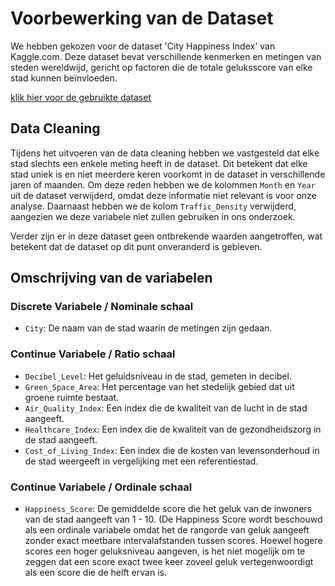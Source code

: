 # Voorbewerking van de Dataset

We hebben gekozen voor de dataset 'City Happiness Index' van Kaggle.com. Deze dataset bevat verschillende kenmerken en metingen van steden wereldwijd, gericht op factoren die de totale geluksscore van elke stad kunnen beïnvloeden. 

[klik hier voor de gebruikte dataset](https://www.kaggle.com/datasets/emirhanai/city-happiness-index-2024?select=train.csv)

## Data Cleaning

Tijdens het uitvoeren van de data cleaning hebben we vastgesteld dat elke stad slechts een enkele meting heeft in de dataset. Dit betekent dat elke stad uniek is en niet meerdere keren voorkomt in de dataset in verschillende jaren of maanden. Om deze reden hebben we de kolommen `Month` en `Year` uit de dataset verwijderd, omdat deze informatie niet relevant is voor onze analyse. Daarnaast hebben we de kolom `Traffic_Density` verwijderd, aangezien we deze variabele niet zullen gebruiken in ons onderzoek.

Verder zijn er in deze dataset geen ontbrekende waarden aangetroffen, wat betekent dat de dataset op dit punt onveranderd is gebleven.

## Omschrijving van de variabelen

### Discrete Variabele / Nominale schaal

- `City`: De naam van de stad waarin de metingen zijn gedaan.

### Continue Variabele / Ratio schaal

- `Decibel_Level`: Het geluidsniveau in de stad, gemeten in decibel.
- `Green_Space_Area`: Het percentage van het stedelijk gebied dat uit groene ruimte bestaat.
- `Air_Quality_Index`: Een index die de kwaliteit van de lucht in de stad aangeeft.
- `Healthcare_Index`: Een index die de kwaliteit van de gezondheidszorg in de stad aangeeft.
- `Cost_of_Living_Index`: Een index die de kosten van levensonderhoud in de stad weergeeft in vergelijking met een referentiestad.

### Continue Variabele / Ordinale schaal

- `Happiness_Score`: De gemiddelde score die het geluk van de inwoners van de stad aangeeft van 1 - 10. (De Happiness Score wordt beschouwd als een ordinale variabele omdat het de rangorde van geluk aangeeft zonder exact meetbare intervalafstanden tussen scores. Hoewel hogere scores een hoger geluksniveau aangeven, is het niet mogelijk om te zeggen dat een score exact twee keer zoveel geluk vertegenwoordigt als een score die de helft ervan is.
